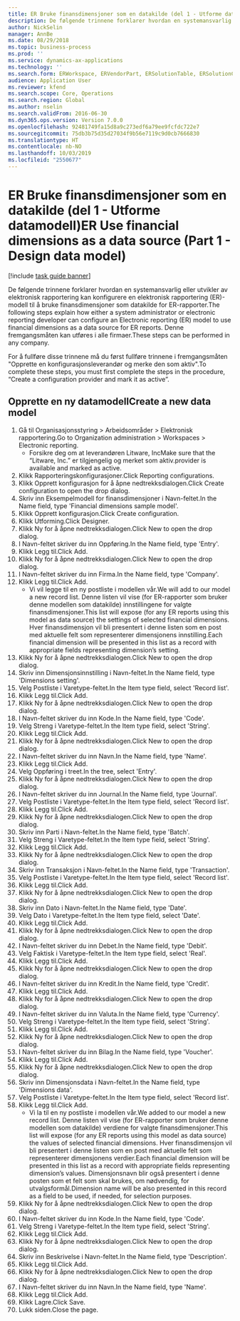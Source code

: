 ```yaml
---
title: ER Bruke finansdimensjoner som en datakilde (del 1 - Utforme datamodell)
description: De følgende trinnene forklarer hvordan en systemansvarlig eller utvikler av elektronisk rapportering kan konfigurere en elektronisk rapportering (ER)-modell til å bruke finansdimensjoner som datakilde for ER-rapporter.
author: NickSelin
manager: AnnBe
ms.date: 08/29/2018
ms.topic: business-process
ms.prod: ''
ms.service: dynamics-ax-applications
ms.technology: ''
ms.search.form: ERWorkspace, ERVendorPart, ERSolutionTable, ERSolutionCreateDropDialog, ERDataModelDesigner, ERDataModelContentsItemCreationDialog
audience: Application User
ms.reviewer: kfend
ms.search.scope: Core, Operations
ms.search.region: Global
ms.author: nselin
ms.search.validFrom: 2016-06-30
ms.dyn365.ops.version: Version 7.0.0
ms.openlocfilehash: 92481749fa15d8a9c273edf6a79ee9fcfdc722e7
ms.sourcegitcommit: 75db3b75d35d27034f9b56e7119c9d0cb7666830
ms.translationtype: HT
ms.contentlocale: nb-NO
ms.lasthandoff: 10/03/2019
ms.locfileid: "2550677"
---
```

# <a name="er-use-financial-dimensions-as-a-data-source-part-1---design-data-model"></a><span data-ttu-id="53c75-103">ER Bruke finansdimensjoner som en datakilde (del 1 - Utforme datamodell)</span><span class="sxs-lookup"><span data-stu-id="53c75-103">ER Use financial dimensions as a data source (Part 1 - Design data model)</span></span>

[!include [task guide banner](../../includes/task-guide-banner.md)]

<span data-ttu-id="53c75-104">De følgende trinnene forklarer hvordan en systemansvarlig eller utvikler av elektronisk rapportering kan konfigurere en elektronisk rapportering (ER)-modell til å bruke finansdimensjoner som datakilde for ER-rapporter.</span><span class="sxs-lookup"><span data-stu-id="53c75-104">The following steps explain how either a system administrator or electronic reporting developer can configure an Electronic reporting (ER) model to use financial dimensions as a data source for ER reports.</span></span> <span data-ttu-id="53c75-105">Denne fremgangsmåten kan utføres i alle firmaer.</span><span class="sxs-lookup"><span data-stu-id="53c75-105">These steps can be performed in any company.</span></span>

<span data-ttu-id="53c75-106">For å fullføre disse trinnene må du først fullføre trinnene i fremgangsmåten "Opprette en konfigurasjonsleverandør og merke den som aktiv".</span><span class="sxs-lookup"><span data-stu-id="53c75-106">To complete these steps, you must first complete the steps in the procedure, “Create a configuration provider and mark it as active”.</span></span>


## <a name="create-a-new-data-model"></a><span data-ttu-id="53c75-107">Opprette en ny datamodell</span><span class="sxs-lookup"><span data-stu-id="53c75-107">Create a new data model</span></span>
1. <span data-ttu-id="53c75-108">Gå til Organisasjonsstyring > Arbeidsområder > Elektronisk rapportering.</span><span class="sxs-lookup"><span data-stu-id="53c75-108">Go to Organization administration > Workspaces > Electronic reporting.</span></span>
    * <span data-ttu-id="53c75-109">Forsikre deg om at leverandøren Litware, Inc</span><span class="sxs-lookup"><span data-stu-id="53c75-109">Make sure that the “Litware, Inc.”</span></span> <span data-ttu-id="53c75-110">er tilgjengelig og merket som aktiv.</span><span class="sxs-lookup"><span data-stu-id="53c75-110">provider is available and marked as active.</span></span>  
2. <span data-ttu-id="53c75-111">Klikk Rapporteringskonfigurasjoner.</span><span class="sxs-lookup"><span data-stu-id="53c75-111">Click Reporting configurations.</span></span>
3. <span data-ttu-id="53c75-112">Klikk Opprett konfigurasjon for å åpne nedtrekksdialogen.</span><span class="sxs-lookup"><span data-stu-id="53c75-112">Click Create configuration to open the drop dialog.</span></span>
4. <span data-ttu-id="53c75-113">Skriv inn Eksempelmodell for finansdimensjoner i Navn-feltet.</span><span class="sxs-lookup"><span data-stu-id="53c75-113">In the Name field, type 'Financial dimensions sample model'.</span></span>
5. <span data-ttu-id="53c75-114">Klikk Opprett konfigurasjon.</span><span class="sxs-lookup"><span data-stu-id="53c75-114">Click Create configuration.</span></span>
6. <span data-ttu-id="53c75-115">Klikk Utforming.</span><span class="sxs-lookup"><span data-stu-id="53c75-115">Click Designer.</span></span>
7. <span data-ttu-id="53c75-116">Klikk Ny for å åpne nedtrekksdialogen.</span><span class="sxs-lookup"><span data-stu-id="53c75-116">Click New to open the drop dialog.</span></span>
8. <span data-ttu-id="53c75-117">I Navn-feltet skriver du inn Oppføring.</span><span class="sxs-lookup"><span data-stu-id="53c75-117">In the Name field, type 'Entry'.</span></span>
9. <span data-ttu-id="53c75-118">Klikk Legg til.</span><span class="sxs-lookup"><span data-stu-id="53c75-118">Click Add.</span></span>
10. <span data-ttu-id="53c75-119">Klikk Ny for å åpne nedtrekksdialogen.</span><span class="sxs-lookup"><span data-stu-id="53c75-119">Click New to open the drop dialog.</span></span>
11. <span data-ttu-id="53c75-120">I Navn-feltet skriver du inn Firma.</span><span class="sxs-lookup"><span data-stu-id="53c75-120">In the Name field, type 'Company'.</span></span>
12. <span data-ttu-id="53c75-121">Klikk Legg til.</span><span class="sxs-lookup"><span data-stu-id="53c75-121">Click Add.</span></span>
    * <span data-ttu-id="53c75-122">Vi vil legge til en ny postliste i modellen vår.</span><span class="sxs-lookup"><span data-stu-id="53c75-122">We will add to our model a new record list.</span></span> <span data-ttu-id="53c75-123">Denne listen vil vise (for ER-rapporter som bruker denne modellen som datakilde) innstillingene for valgte finansdimensjoner.</span><span class="sxs-lookup"><span data-stu-id="53c75-123">This list will expose (for any ER reports using this model as data source) the settings of selected financial dimensions.</span></span> <span data-ttu-id="53c75-124">Hver finansdimensjon vil bli presentert i denne listen som en post med aktuelle felt som representerer dimensjonens innstilling.</span><span class="sxs-lookup"><span data-stu-id="53c75-124">Each financial dimension will be presented in this list as a record with appropriate fields representing dimension’s setting.</span></span>  
13. <span data-ttu-id="53c75-125">Klikk Ny for å åpne nedtrekksdialogen.</span><span class="sxs-lookup"><span data-stu-id="53c75-125">Click New to open the drop dialog.</span></span>
14. <span data-ttu-id="53c75-126">Skriv inn Dimensjonsinnstilling i Navn-feltet.</span><span class="sxs-lookup"><span data-stu-id="53c75-126">In the Name field, type 'Dimensions setting'.</span></span>
15. <span data-ttu-id="53c75-127">Velg Postliste i Varetype-feltet.</span><span class="sxs-lookup"><span data-stu-id="53c75-127">In the Item type field, select 'Record list'.</span></span>
16. <span data-ttu-id="53c75-128">Klikk Legg til.</span><span class="sxs-lookup"><span data-stu-id="53c75-128">Click Add.</span></span>
17. <span data-ttu-id="53c75-129">Klikk Ny for å åpne nedtrekksdialogen.</span><span class="sxs-lookup"><span data-stu-id="53c75-129">Click New to open the drop dialog.</span></span>
18. <span data-ttu-id="53c75-130">I Navn-feltet skriver du inn Kode.</span><span class="sxs-lookup"><span data-stu-id="53c75-130">In the Name field, type 'Code'.</span></span>
19. <span data-ttu-id="53c75-131">Velg Streng i Varetype-feltet.</span><span class="sxs-lookup"><span data-stu-id="53c75-131">In the Item type field, select 'String'.</span></span>
20. <span data-ttu-id="53c75-132">Klikk Legg til.</span><span class="sxs-lookup"><span data-stu-id="53c75-132">Click Add.</span></span>
21. <span data-ttu-id="53c75-133">Klikk Ny for å åpne nedtrekksdialogen.</span><span class="sxs-lookup"><span data-stu-id="53c75-133">Click New to open the drop dialog.</span></span>
22. <span data-ttu-id="53c75-134">I Navn-feltet skriver du inn Navn.</span><span class="sxs-lookup"><span data-stu-id="53c75-134">In the Name field, type 'Name'.</span></span>
23. <span data-ttu-id="53c75-135">Klikk Legg til.</span><span class="sxs-lookup"><span data-stu-id="53c75-135">Click Add.</span></span>
24. <span data-ttu-id="53c75-136">Velg Oppføring i treet.</span><span class="sxs-lookup"><span data-stu-id="53c75-136">In the tree, select 'Entry'.</span></span>
25. <span data-ttu-id="53c75-137">Klikk Ny for å åpne nedtrekksdialogen.</span><span class="sxs-lookup"><span data-stu-id="53c75-137">Click New to open the drop dialog.</span></span>
26. <span data-ttu-id="53c75-138">I Navn-feltet skriver du inn Journal.</span><span class="sxs-lookup"><span data-stu-id="53c75-138">In the Name field, type 'Journal'.</span></span>
27. <span data-ttu-id="53c75-139">Velg Postliste i Varetype-feltet.</span><span class="sxs-lookup"><span data-stu-id="53c75-139">In the Item type field, select 'Record list'.</span></span>
28. <span data-ttu-id="53c75-140">Klikk Legg til.</span><span class="sxs-lookup"><span data-stu-id="53c75-140">Click Add.</span></span>
29. <span data-ttu-id="53c75-141">Klikk Ny for å åpne nedtrekksdialogen.</span><span class="sxs-lookup"><span data-stu-id="53c75-141">Click New to open the drop dialog.</span></span>
30. <span data-ttu-id="53c75-142">Skriv inn Parti i Navn-feltet.</span><span class="sxs-lookup"><span data-stu-id="53c75-142">In the Name field, type 'Batch'.</span></span>
31. <span data-ttu-id="53c75-143">Velg Streng i Varetype-feltet.</span><span class="sxs-lookup"><span data-stu-id="53c75-143">In the Item type field, select 'String'.</span></span>
32. <span data-ttu-id="53c75-144">Klikk Legg til.</span><span class="sxs-lookup"><span data-stu-id="53c75-144">Click Add.</span></span>
33. <span data-ttu-id="53c75-145">Klikk Ny for å åpne nedtrekksdialogen.</span><span class="sxs-lookup"><span data-stu-id="53c75-145">Click New to open the drop dialog.</span></span>
34. <span data-ttu-id="53c75-146">Skriv inn Transaksjon i Navn-feltet.</span><span class="sxs-lookup"><span data-stu-id="53c75-146">In the Name field, type 'Transaction'.</span></span>
35. <span data-ttu-id="53c75-147">Velg Postliste i Varetype-feltet.</span><span class="sxs-lookup"><span data-stu-id="53c75-147">In the Item type field, select 'Record list'.</span></span>
36. <span data-ttu-id="53c75-148">Klikk Legg til.</span><span class="sxs-lookup"><span data-stu-id="53c75-148">Click Add.</span></span>
37. <span data-ttu-id="53c75-149">Klikk Ny for å åpne nedtrekksdialogen.</span><span class="sxs-lookup"><span data-stu-id="53c75-149">Click New to open the drop dialog.</span></span>
38. <span data-ttu-id="53c75-150">Skriv inn Dato i Navn-feltet.</span><span class="sxs-lookup"><span data-stu-id="53c75-150">In the Name field, type 'Date'.</span></span>
39. <span data-ttu-id="53c75-151">Velg Dato i Varetype-feltet.</span><span class="sxs-lookup"><span data-stu-id="53c75-151">In the Item type field, select 'Date'.</span></span>
40. <span data-ttu-id="53c75-152">Klikk Legg til.</span><span class="sxs-lookup"><span data-stu-id="53c75-152">Click Add.</span></span>
41. <span data-ttu-id="53c75-153">Klikk Ny for å åpne nedtrekksdialogen.</span><span class="sxs-lookup"><span data-stu-id="53c75-153">Click New to open the drop dialog.</span></span>
42. <span data-ttu-id="53c75-154">I Navn-feltet skriver du inn Debet.</span><span class="sxs-lookup"><span data-stu-id="53c75-154">In the Name field, type 'Debit'.</span></span>
43. <span data-ttu-id="53c75-155">Velg Faktisk i Varetype-feltet.</span><span class="sxs-lookup"><span data-stu-id="53c75-155">In the Item type field, select 'Real'.</span></span>
44. <span data-ttu-id="53c75-156">Klikk Legg til.</span><span class="sxs-lookup"><span data-stu-id="53c75-156">Click Add.</span></span>
45. <span data-ttu-id="53c75-157">Klikk Ny for å åpne nedtrekksdialogen.</span><span class="sxs-lookup"><span data-stu-id="53c75-157">Click New to open the drop dialog.</span></span>
46. <span data-ttu-id="53c75-158">I Navn-feltet skriver du inn Kredit.</span><span class="sxs-lookup"><span data-stu-id="53c75-158">In the Name field, type 'Credit'.</span></span>
47. <span data-ttu-id="53c75-159">Klikk Legg til.</span><span class="sxs-lookup"><span data-stu-id="53c75-159">Click Add.</span></span>
48. <span data-ttu-id="53c75-160">Klikk Ny for å åpne nedtrekksdialogen.</span><span class="sxs-lookup"><span data-stu-id="53c75-160">Click New to open the drop dialog.</span></span>
49. <span data-ttu-id="53c75-161">I Navn-feltet skriver du inn Valuta.</span><span class="sxs-lookup"><span data-stu-id="53c75-161">In the Name field, type 'Currency'.</span></span>
50. <span data-ttu-id="53c75-162">Velg Streng i Varetype-feltet.</span><span class="sxs-lookup"><span data-stu-id="53c75-162">In the Item type field, select 'String'.</span></span>
51. <span data-ttu-id="53c75-163">Klikk Legg til.</span><span class="sxs-lookup"><span data-stu-id="53c75-163">Click Add.</span></span>
52. <span data-ttu-id="53c75-164">Klikk Ny for å åpne nedtrekksdialogen.</span><span class="sxs-lookup"><span data-stu-id="53c75-164">Click New to open the drop dialog.</span></span>
53. <span data-ttu-id="53c75-165">I Navn-feltet skriver du inn Bilag.</span><span class="sxs-lookup"><span data-stu-id="53c75-165">In the Name field, type 'Voucher'.</span></span>
54. <span data-ttu-id="53c75-166">Klikk Legg til.</span><span class="sxs-lookup"><span data-stu-id="53c75-166">Click Add.</span></span>
55. <span data-ttu-id="53c75-167">Klikk Ny for å åpne nedtrekksdialogen.</span><span class="sxs-lookup"><span data-stu-id="53c75-167">Click New to open the drop dialog.</span></span>
56. <span data-ttu-id="53c75-168">Skriv inn Dimensjonsdata i Navn-feltet.</span><span class="sxs-lookup"><span data-stu-id="53c75-168">In the Name field, type 'Dimensions data'.</span></span>
57. <span data-ttu-id="53c75-169">Velg Postliste i Varetype-feltet.</span><span class="sxs-lookup"><span data-stu-id="53c75-169">In the Item type field, select 'Record list'.</span></span>
58. <span data-ttu-id="53c75-170">Klikk Legg til.</span><span class="sxs-lookup"><span data-stu-id="53c75-170">Click Add.</span></span>
    * <span data-ttu-id="53c75-171">Vi la til en ny postliste i modellen vår.</span><span class="sxs-lookup"><span data-stu-id="53c75-171">We added to our model a new record list.</span></span> <span data-ttu-id="53c75-172">Denne listen vil vise (for ER-rapporter som bruker denne modellen som datakilde) verdiene for valgte finansdimensjoner.</span><span class="sxs-lookup"><span data-stu-id="53c75-172">This list will expose (for any ER reports using this model as data source) the values of selected financial dimensions.</span></span> <span data-ttu-id="53c75-173">Hver finansdimensjon vil bli presentert i denne listen som en post med aktuelle felt som representerer dimensjonens verdier.</span><span class="sxs-lookup"><span data-stu-id="53c75-173">Each financial dimension will be presented in this list as a record with appropriate fields representing dimension’s values.</span></span> <span data-ttu-id="53c75-174">Dimensjonsnavn blir også presentert i denne posten som et felt som skal brukes, om nødvendig, for utvalgsformål.</span><span class="sxs-lookup"><span data-stu-id="53c75-174">Dimension name will be also presented in this record as a field to be used, if needed, for selection purposes.</span></span>  
59. <span data-ttu-id="53c75-175">Klikk Ny for å åpne nedtrekksdialogen.</span><span class="sxs-lookup"><span data-stu-id="53c75-175">Click New to open the drop dialog.</span></span>
60. <span data-ttu-id="53c75-176">I Navn-feltet skriver du inn Kode.</span><span class="sxs-lookup"><span data-stu-id="53c75-176">In the Name field, type 'Code'.</span></span>
61. <span data-ttu-id="53c75-177">Velg Streng i Varetype-feltet.</span><span class="sxs-lookup"><span data-stu-id="53c75-177">In the Item type field, select 'String'.</span></span>
62. <span data-ttu-id="53c75-178">Klikk Legg til.</span><span class="sxs-lookup"><span data-stu-id="53c75-178">Click Add.</span></span>
63. <span data-ttu-id="53c75-179">Klikk Ny for å åpne nedtrekksdialogen.</span><span class="sxs-lookup"><span data-stu-id="53c75-179">Click New to open the drop dialog.</span></span>
64. <span data-ttu-id="53c75-180">Skriv inn Beskrivelse i Navn-feltet.</span><span class="sxs-lookup"><span data-stu-id="53c75-180">In the Name field, type 'Description'.</span></span>
65. <span data-ttu-id="53c75-181">Klikk Legg til.</span><span class="sxs-lookup"><span data-stu-id="53c75-181">Click Add.</span></span>
66. <span data-ttu-id="53c75-182">Klikk Ny for å åpne nedtrekksdialogen.</span><span class="sxs-lookup"><span data-stu-id="53c75-182">Click New to open the drop dialog.</span></span>
67. <span data-ttu-id="53c75-183">I Navn-feltet skriver du inn Navn.</span><span class="sxs-lookup"><span data-stu-id="53c75-183">In the Name field, type 'Name'.</span></span>
68. <span data-ttu-id="53c75-184">Klikk Legg til.</span><span class="sxs-lookup"><span data-stu-id="53c75-184">Click Add.</span></span>
69. <span data-ttu-id="53c75-185">Klikk Lagre.</span><span class="sxs-lookup"><span data-stu-id="53c75-185">Click Save.</span></span>
70. <span data-ttu-id="53c75-186">Lukk siden.</span><span class="sxs-lookup"><span data-stu-id="53c75-186">Close the page.</span></span>

